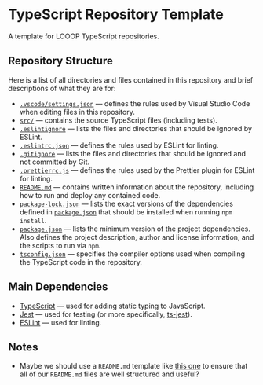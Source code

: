 # TypeScript Repository Template

A template for LOOOP TypeScript repositories.

## Repository Structure

Here is a list of all directories and files contained in this repository and brief descriptions of what they are for:

- [`.vscode/settings.json`](.vscode/settings.json) &mdash; defines the rules used by Visual Studio Code when editing files in this repository.
- [`src/`](src/) &mdash; contains the source TypeScript files (including tests).
- [`.eslintignore`](.eslintignore) &mdash; lists the files and directories that should be ignored by ESLint.
- [`.eslintrc.json`](.eslintrc.json) &mdash; defines the rules used by ESLint for linting.
- [`.gitignore`](.gitignore) &mdash; lists the files and directories that should be ignored and not committed by Git.
- [`.prettierrc.js`](.prettierrc.js) &mdash; defines the rules used by the Prettier plugin for ESLint for linting.
- [`README.md`](README.md) &mdash; contains written information about the repository, including how to run and deploy any contained code.
- [`package-lock.json`](package-lock.json) &mdash; lists the exact versions of the dependencies defined in [`package.json`](package.json) that should be installed when running `npm install`.
- [`package.json`](package.json) &mdash; lists the minimum version of the project dependencies. Also defines the project description, author and license information, and the scripts to run via `npm`.
- [`tsconfig.json`](tsconfig.json) &mdash; specifies the compiler options used when compiling the TypeScript code in the repository.

## Main Dependencies

- [TypeScript](https://www.npmjs.com/package/typescript) &mdash; used for adding static typing to JavaScript.
- [Jest](https://www.npmjs.com/package/jest) &mdash; used for testing (or more specifically, [ts-jest](https://www.npmjs.com/package/ts-jest)).
- [ESLint](https://www.npmjs.com/package/eslint) &mdash; used for linting.

## Notes

- Maybe we should use a `README.md` template like [this one](https://gist.github.com/PurpleBooth/109311bb0361f32d87a2) to ensure that all of our `README.md` files are well structured and useful?